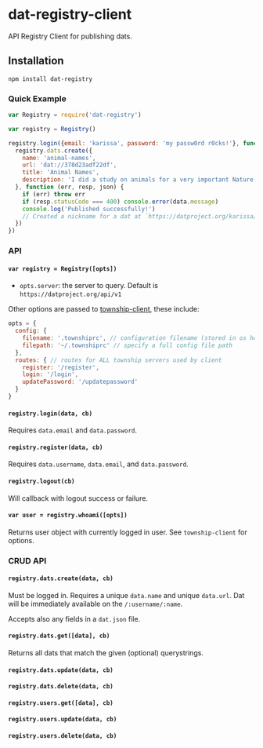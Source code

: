 # dat-registry-client

API Registry Client for publishing dats.

## Installation

```
npm install dat-registry
```

### Quick Example

```js
var Registry = require('dat-registry')

var registry = Registry()

registry.login({email: 'karissa', password: 'my passw0rd r0cks!'}, function () {
  registry.dats.create({
    name: 'animal-names',
    url: 'dat://378d23adf22df',
    title: 'Animal Names',
    description: 'I did a study on animals for a very important Nature study, here are the spreadsheets with raw animals in them.'
  }, function (err, resp, json) {
    if (err) throw err
    if (resp.statusCode === 400) console.error(data.message)
    console.log('Published successfully!')
    // Created a nickname for a dat at `https://datproject.org/karissa/animal-names`
  })
})
```

### API

#### `var registry = Registry([opts])`

  * `opts.server`: the server to query. Default is `https://datproject.org/api/v1`

Other options are passed to [township-client](https://github.com/township/township-client), these include:

```js
opts = {
  config: {
    filename: '.townshiprc', // configuration filename (stored in os homedir)
    filepath: '~/.townshiprc' // specify a full config file path 
  },
  routes: { // routes for ALL township servers used by client
    register: '/register',
    login: '/login',
    updatePassword: '/updatepassword'
  }
}
```

#### `registry.login(data, cb)`

Requires `data.email` and `data.password`.

#### `registry.register(data, cb)`

Requires `data.username`, `data.email`, and `data.password`.

#### `registry.logout(cb)`

Will callback with logout success or failure.

#### `var user = registry.whoami([opts])`

Returns user object with currently logged in user. See `township-client` for options.


### CRUD API

#### `registry.dats.create(data, cb)`

Must be logged in. Requires a unique `data.name` and unique `data.url`. Dat will be immediately available on the `/:username/:name`.

Accepts also any fields in a `dat.json` file.

#### `registry.dats.get([data], cb)`

Returns all dats that match the given (optional) querystrings.

#### `registry.dats.update(data, cb)`
#### `registry.dats.delete(data, cb)`
#### `registry.users.get([data], cb)`
#### `registry.users.update(data, cb)`
#### `registry.users.delete(data, cb)`
